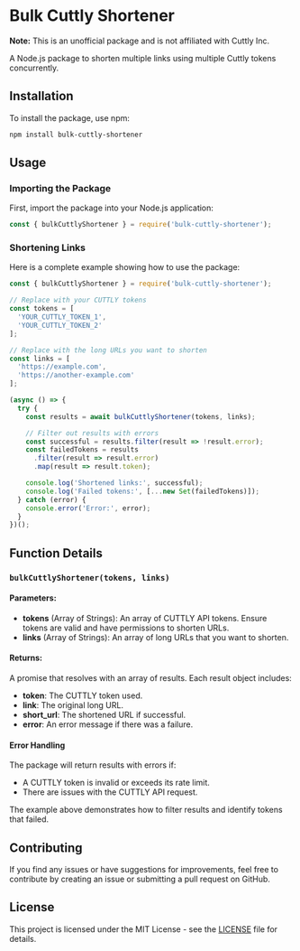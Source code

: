 
# Bulk Cuttly Shortener

**Note:** This is an unofficial package and is not affiliated with Cuttly Inc.

A Node.js package to shorten multiple links using multiple Cuttly tokens concurrently.

## Installation

To install the package, use npm:

```bash
npm install bulk-cuttly-shortener
```

## Usage


### Importing the Package

First, import the package into your Node.js application:

```javascript
const { bulkCuttlyShortener } = require('bulk-cuttly-shortener');
```

### Shortening Links

Here is a complete example showing how to use the package:

```javascript
const { bulkCuttlyShortener } = require('bulk-cuttly-shortener');

// Replace with your CUTTLY tokens
const tokens = [
  'YOUR_CUTTLY_TOKEN_1', 
  'YOUR_CUTTLY_TOKEN_2'
];

// Replace with the long URLs you want to shorten
const links = [
  'https://example.com',
  'https://another-example.com'
];

(async () => {
  try {
    const results = await bulkCuttlyShortener(tokens, links);

    // Filter out results with errors
    const successful = results.filter(result => !result.error);
    const failedTokens = results
      .filter(result => result.error)
      .map(result => result.token);

    console.log('Shortened links:', successful);
    console.log('Failed tokens:', [...new Set(failedTokens)]);
  } catch (error) {
    console.error('Error:', error);
  }
})();
```

## Function Details

### `bulkCuttlyShortener(tokens, links)`

#### Parameters:
- **tokens** (Array of Strings): An array of CUTTLY API tokens. Ensure tokens are valid and have permissions to shorten URLs.
- **links** (Array of Strings): An array of long URLs that you want to shorten.

#### Returns:
A promise that resolves with an array of results. Each result object includes:
- **token**: The CUTTLY token used.
- **link**: The original long URL.
- **short_url**: The shortened URL if successful.
- **error**: An error message if there was a failure.

#### Error Handling
The package will return results with errors if:
- A CUTTLY token is invalid or exceeds its rate limit.
- There are issues with the CUTTLY API request.

The example above demonstrates how to filter results and identify tokens that failed.

## Contributing

If you find any issues or have suggestions for improvements, feel free to contribute by creating an issue or submitting a pull request on GitHub.

## License

This project is licensed under the MIT License - see the [LICENSE](LICENSE) file for details.
